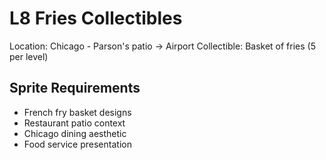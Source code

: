 # L8 Fries Collectibles

Location: Chicago - Parson's patio → Airport
Collectible: Basket of fries (5 per level)

## Sprite Requirements
- French fry basket designs
- Restaurant patio context
- Chicago dining aesthetic
- Food service presentation